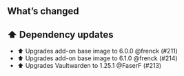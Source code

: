 ## What’s changed

## ⬆️ Dependency updates

- ⬆️ Upgrades add-on base image to 6.0.0 @frenck (#211)
- ⬆️ Upgrades add-on base image to 6.1.0 @frenck (#214)
- ⬆️ Upgrades Vaultwarden to 1.25.1 @FaserF (#213)
